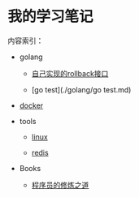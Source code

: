 # 我的学习笔记

内容索引：

- golang
  
  - [自己实现的rollback接口](./golang/自己实现的rollback接口.md)
  
  - [go test](./golang/go test.md)

- [docker](./docker/index.md)

- tools
    
  - [linux](./Tools/linux.md)
  
  - [redis](./Tools/redis.md)

- Books
  
  - [程序员的修炼之道](./Books/程序员修炼之道——从小工到专家.md)
